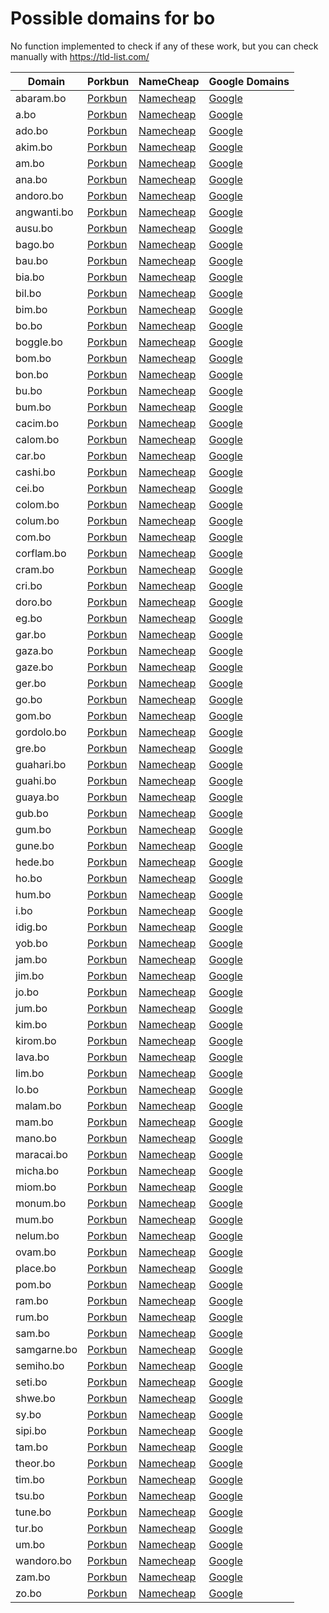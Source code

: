 # Possible domains for bo

No function implemented to check if any of these work, but you can check manually with https://tld-list.com/

| Domain | Porkbun | NameCheap | Google Domains |
|---|---|---|---|
| abaram.bo | [Porkbun](https://porkbun.com/checkout/search?prb=e814663da1&tlds=&idnLanguage=&search=search&q=abaram.bo) | [Namecheap](https://www.namecheap.com/domains/registration/results/?domain=abaram.bo) | [Google](https://domains.google.com/registrar/search?searchTerm=abaram.bo) |
| a.bo | [Porkbun](https://porkbun.com/checkout/search?prb=e814663da1&tlds=&idnLanguage=&search=search&q=a.bo) | [Namecheap](https://www.namecheap.com/domains/registration/results/?domain=a.bo) | [Google](https://domains.google.com/registrar/search?searchTerm=a.bo) |
| ado.bo | [Porkbun](https://porkbun.com/checkout/search?prb=e814663da1&tlds=&idnLanguage=&search=search&q=ado.bo) | [Namecheap](https://www.namecheap.com/domains/registration/results/?domain=ado.bo) | [Google](https://domains.google.com/registrar/search?searchTerm=ado.bo) |
| akim.bo | [Porkbun](https://porkbun.com/checkout/search?prb=e814663da1&tlds=&idnLanguage=&search=search&q=akim.bo) | [Namecheap](https://www.namecheap.com/domains/registration/results/?domain=akim.bo) | [Google](https://domains.google.com/registrar/search?searchTerm=akim.bo) |
| am.bo | [Porkbun](https://porkbun.com/checkout/search?prb=e814663da1&tlds=&idnLanguage=&search=search&q=am.bo) | [Namecheap](https://www.namecheap.com/domains/registration/results/?domain=am.bo) | [Google](https://domains.google.com/registrar/search?searchTerm=am.bo) |
| ana.bo | [Porkbun](https://porkbun.com/checkout/search?prb=e814663da1&tlds=&idnLanguage=&search=search&q=ana.bo) | [Namecheap](https://www.namecheap.com/domains/registration/results/?domain=ana.bo) | [Google](https://domains.google.com/registrar/search?searchTerm=ana.bo) |
| andoro.bo | [Porkbun](https://porkbun.com/checkout/search?prb=e814663da1&tlds=&idnLanguage=&search=search&q=andoro.bo) | [Namecheap](https://www.namecheap.com/domains/registration/results/?domain=andoro.bo) | [Google](https://domains.google.com/registrar/search?searchTerm=andoro.bo) |
| angwanti.bo | [Porkbun](https://porkbun.com/checkout/search?prb=e814663da1&tlds=&idnLanguage=&search=search&q=angwanti.bo) | [Namecheap](https://www.namecheap.com/domains/registration/results/?domain=angwanti.bo) | [Google](https://domains.google.com/registrar/search?searchTerm=angwanti.bo) |
| ausu.bo | [Porkbun](https://porkbun.com/checkout/search?prb=e814663da1&tlds=&idnLanguage=&search=search&q=ausu.bo) | [Namecheap](https://www.namecheap.com/domains/registration/results/?domain=ausu.bo) | [Google](https://domains.google.com/registrar/search?searchTerm=ausu.bo) |
| bago.bo | [Porkbun](https://porkbun.com/checkout/search?prb=e814663da1&tlds=&idnLanguage=&search=search&q=bago.bo) | [Namecheap](https://www.namecheap.com/domains/registration/results/?domain=bago.bo) | [Google](https://domains.google.com/registrar/search?searchTerm=bago.bo) |
| bau.bo | [Porkbun](https://porkbun.com/checkout/search?prb=e814663da1&tlds=&idnLanguage=&search=search&q=bau.bo) | [Namecheap](https://www.namecheap.com/domains/registration/results/?domain=bau.bo) | [Google](https://domains.google.com/registrar/search?searchTerm=bau.bo) |
| bia.bo | [Porkbun](https://porkbun.com/checkout/search?prb=e814663da1&tlds=&idnLanguage=&search=search&q=bia.bo) | [Namecheap](https://www.namecheap.com/domains/registration/results/?domain=bia.bo) | [Google](https://domains.google.com/registrar/search?searchTerm=bia.bo) |
| bil.bo | [Porkbun](https://porkbun.com/checkout/search?prb=e814663da1&tlds=&idnLanguage=&search=search&q=bil.bo) | [Namecheap](https://www.namecheap.com/domains/registration/results/?domain=bil.bo) | [Google](https://domains.google.com/registrar/search?searchTerm=bil.bo) |
| bim.bo | [Porkbun](https://porkbun.com/checkout/search?prb=e814663da1&tlds=&idnLanguage=&search=search&q=bim.bo) | [Namecheap](https://www.namecheap.com/domains/registration/results/?domain=bim.bo) | [Google](https://domains.google.com/registrar/search?searchTerm=bim.bo) |
| bo.bo | [Porkbun](https://porkbun.com/checkout/search?prb=e814663da1&tlds=&idnLanguage=&search=search&q=bo.bo) | [Namecheap](https://www.namecheap.com/domains/registration/results/?domain=bo.bo) | [Google](https://domains.google.com/registrar/search?searchTerm=bo.bo) |
| boggle.bo | [Porkbun](https://porkbun.com/checkout/search?prb=e814663da1&tlds=&idnLanguage=&search=search&q=boggle.bo) | [Namecheap](https://www.namecheap.com/domains/registration/results/?domain=boggle.bo) | [Google](https://domains.google.com/registrar/search?searchTerm=boggle.bo) |
| bom.bo | [Porkbun](https://porkbun.com/checkout/search?prb=e814663da1&tlds=&idnLanguage=&search=search&q=bom.bo) | [Namecheap](https://www.namecheap.com/domains/registration/results/?domain=bom.bo) | [Google](https://domains.google.com/registrar/search?searchTerm=bom.bo) |
| bon.bo | [Porkbun](https://porkbun.com/checkout/search?prb=e814663da1&tlds=&idnLanguage=&search=search&q=bon.bo) | [Namecheap](https://www.namecheap.com/domains/registration/results/?domain=bon.bo) | [Google](https://domains.google.com/registrar/search?searchTerm=bon.bo) |
| bu.bo | [Porkbun](https://porkbun.com/checkout/search?prb=e814663da1&tlds=&idnLanguage=&search=search&q=bu.bo) | [Namecheap](https://www.namecheap.com/domains/registration/results/?domain=bu.bo) | [Google](https://domains.google.com/registrar/search?searchTerm=bu.bo) |
| bum.bo | [Porkbun](https://porkbun.com/checkout/search?prb=e814663da1&tlds=&idnLanguage=&search=search&q=bum.bo) | [Namecheap](https://www.namecheap.com/domains/registration/results/?domain=bum.bo) | [Google](https://domains.google.com/registrar/search?searchTerm=bum.bo) |
| cacim.bo | [Porkbun](https://porkbun.com/checkout/search?prb=e814663da1&tlds=&idnLanguage=&search=search&q=cacim.bo) | [Namecheap](https://www.namecheap.com/domains/registration/results/?domain=cacim.bo) | [Google](https://domains.google.com/registrar/search?searchTerm=cacim.bo) |
| calom.bo | [Porkbun](https://porkbun.com/checkout/search?prb=e814663da1&tlds=&idnLanguage=&search=search&q=calom.bo) | [Namecheap](https://www.namecheap.com/domains/registration/results/?domain=calom.bo) | [Google](https://domains.google.com/registrar/search?searchTerm=calom.bo) |
| car.bo | [Porkbun](https://porkbun.com/checkout/search?prb=e814663da1&tlds=&idnLanguage=&search=search&q=car.bo) | [Namecheap](https://www.namecheap.com/domains/registration/results/?domain=car.bo) | [Google](https://domains.google.com/registrar/search?searchTerm=car.bo) |
| cashi.bo | [Porkbun](https://porkbun.com/checkout/search?prb=e814663da1&tlds=&idnLanguage=&search=search&q=cashi.bo) | [Namecheap](https://www.namecheap.com/domains/registration/results/?domain=cashi.bo) | [Google](https://domains.google.com/registrar/search?searchTerm=cashi.bo) |
| cei.bo | [Porkbun](https://porkbun.com/checkout/search?prb=e814663da1&tlds=&idnLanguage=&search=search&q=cei.bo) | [Namecheap](https://www.namecheap.com/domains/registration/results/?domain=cei.bo) | [Google](https://domains.google.com/registrar/search?searchTerm=cei.bo) |
| colom.bo | [Porkbun](https://porkbun.com/checkout/search?prb=e814663da1&tlds=&idnLanguage=&search=search&q=colom.bo) | [Namecheap](https://www.namecheap.com/domains/registration/results/?domain=colom.bo) | [Google](https://domains.google.com/registrar/search?searchTerm=colom.bo) |
| colum.bo | [Porkbun](https://porkbun.com/checkout/search?prb=e814663da1&tlds=&idnLanguage=&search=search&q=colum.bo) | [Namecheap](https://www.namecheap.com/domains/registration/results/?domain=colum.bo) | [Google](https://domains.google.com/registrar/search?searchTerm=colum.bo) |
| com.bo | [Porkbun](https://porkbun.com/checkout/search?prb=e814663da1&tlds=&idnLanguage=&search=search&q=com.bo) | [Namecheap](https://www.namecheap.com/domains/registration/results/?domain=com.bo) | [Google](https://domains.google.com/registrar/search?searchTerm=com.bo) |
| corflam.bo | [Porkbun](https://porkbun.com/checkout/search?prb=e814663da1&tlds=&idnLanguage=&search=search&q=corflam.bo) | [Namecheap](https://www.namecheap.com/domains/registration/results/?domain=corflam.bo) | [Google](https://domains.google.com/registrar/search?searchTerm=corflam.bo) |
| cram.bo | [Porkbun](https://porkbun.com/checkout/search?prb=e814663da1&tlds=&idnLanguage=&search=search&q=cram.bo) | [Namecheap](https://www.namecheap.com/domains/registration/results/?domain=cram.bo) | [Google](https://domains.google.com/registrar/search?searchTerm=cram.bo) |
| cri.bo | [Porkbun](https://porkbun.com/checkout/search?prb=e814663da1&tlds=&idnLanguage=&search=search&q=cri.bo) | [Namecheap](https://www.namecheap.com/domains/registration/results/?domain=cri.bo) | [Google](https://domains.google.com/registrar/search?searchTerm=cri.bo) |
| doro.bo | [Porkbun](https://porkbun.com/checkout/search?prb=e814663da1&tlds=&idnLanguage=&search=search&q=doro.bo) | [Namecheap](https://www.namecheap.com/domains/registration/results/?domain=doro.bo) | [Google](https://domains.google.com/registrar/search?searchTerm=doro.bo) |
| eg.bo | [Porkbun](https://porkbun.com/checkout/search?prb=e814663da1&tlds=&idnLanguage=&search=search&q=eg.bo) | [Namecheap](https://www.namecheap.com/domains/registration/results/?domain=eg.bo) | [Google](https://domains.google.com/registrar/search?searchTerm=eg.bo) |
| gar.bo | [Porkbun](https://porkbun.com/checkout/search?prb=e814663da1&tlds=&idnLanguage=&search=search&q=gar.bo) | [Namecheap](https://www.namecheap.com/domains/registration/results/?domain=gar.bo) | [Google](https://domains.google.com/registrar/search?searchTerm=gar.bo) |
| gaza.bo | [Porkbun](https://porkbun.com/checkout/search?prb=e814663da1&tlds=&idnLanguage=&search=search&q=gaza.bo) | [Namecheap](https://www.namecheap.com/domains/registration/results/?domain=gaza.bo) | [Google](https://domains.google.com/registrar/search?searchTerm=gaza.bo) |
| gaze.bo | [Porkbun](https://porkbun.com/checkout/search?prb=e814663da1&tlds=&idnLanguage=&search=search&q=gaze.bo) | [Namecheap](https://www.namecheap.com/domains/registration/results/?domain=gaze.bo) | [Google](https://domains.google.com/registrar/search?searchTerm=gaze.bo) |
| ger.bo | [Porkbun](https://porkbun.com/checkout/search?prb=e814663da1&tlds=&idnLanguage=&search=search&q=ger.bo) | [Namecheap](https://www.namecheap.com/domains/registration/results/?domain=ger.bo) | [Google](https://domains.google.com/registrar/search?searchTerm=ger.bo) |
| go.bo | [Porkbun](https://porkbun.com/checkout/search?prb=e814663da1&tlds=&idnLanguage=&search=search&q=go.bo) | [Namecheap](https://www.namecheap.com/domains/registration/results/?domain=go.bo) | [Google](https://domains.google.com/registrar/search?searchTerm=go.bo) |
| gom.bo | [Porkbun](https://porkbun.com/checkout/search?prb=e814663da1&tlds=&idnLanguage=&search=search&q=gom.bo) | [Namecheap](https://www.namecheap.com/domains/registration/results/?domain=gom.bo) | [Google](https://domains.google.com/registrar/search?searchTerm=gom.bo) |
| gordolo.bo | [Porkbun](https://porkbun.com/checkout/search?prb=e814663da1&tlds=&idnLanguage=&search=search&q=gordolo.bo) | [Namecheap](https://www.namecheap.com/domains/registration/results/?domain=gordolo.bo) | [Google](https://domains.google.com/registrar/search?searchTerm=gordolo.bo) |
| gre.bo | [Porkbun](https://porkbun.com/checkout/search?prb=e814663da1&tlds=&idnLanguage=&search=search&q=gre.bo) | [Namecheap](https://www.namecheap.com/domains/registration/results/?domain=gre.bo) | [Google](https://domains.google.com/registrar/search?searchTerm=gre.bo) |
| guahari.bo | [Porkbun](https://porkbun.com/checkout/search?prb=e814663da1&tlds=&idnLanguage=&search=search&q=guahari.bo) | [Namecheap](https://www.namecheap.com/domains/registration/results/?domain=guahari.bo) | [Google](https://domains.google.com/registrar/search?searchTerm=guahari.bo) |
| guahi.bo | [Porkbun](https://porkbun.com/checkout/search?prb=e814663da1&tlds=&idnLanguage=&search=search&q=guahi.bo) | [Namecheap](https://www.namecheap.com/domains/registration/results/?domain=guahi.bo) | [Google](https://domains.google.com/registrar/search?searchTerm=guahi.bo) |
| guaya.bo | [Porkbun](https://porkbun.com/checkout/search?prb=e814663da1&tlds=&idnLanguage=&search=search&q=guaya.bo) | [Namecheap](https://www.namecheap.com/domains/registration/results/?domain=guaya.bo) | [Google](https://domains.google.com/registrar/search?searchTerm=guaya.bo) |
| gub.bo | [Porkbun](https://porkbun.com/checkout/search?prb=e814663da1&tlds=&idnLanguage=&search=search&q=gub.bo) | [Namecheap](https://www.namecheap.com/domains/registration/results/?domain=gub.bo) | [Google](https://domains.google.com/registrar/search?searchTerm=gub.bo) |
| gum.bo | [Porkbun](https://porkbun.com/checkout/search?prb=e814663da1&tlds=&idnLanguage=&search=search&q=gum.bo) | [Namecheap](https://www.namecheap.com/domains/registration/results/?domain=gum.bo) | [Google](https://domains.google.com/registrar/search?searchTerm=gum.bo) |
| gune.bo | [Porkbun](https://porkbun.com/checkout/search?prb=e814663da1&tlds=&idnLanguage=&search=search&q=gune.bo) | [Namecheap](https://www.namecheap.com/domains/registration/results/?domain=gune.bo) | [Google](https://domains.google.com/registrar/search?searchTerm=gune.bo) |
| hede.bo | [Porkbun](https://porkbun.com/checkout/search?prb=e814663da1&tlds=&idnLanguage=&search=search&q=hede.bo) | [Namecheap](https://www.namecheap.com/domains/registration/results/?domain=hede.bo) | [Google](https://domains.google.com/registrar/search?searchTerm=hede.bo) |
| ho.bo | [Porkbun](https://porkbun.com/checkout/search?prb=e814663da1&tlds=&idnLanguage=&search=search&q=ho.bo) | [Namecheap](https://www.namecheap.com/domains/registration/results/?domain=ho.bo) | [Google](https://domains.google.com/registrar/search?searchTerm=ho.bo) |
| hum.bo | [Porkbun](https://porkbun.com/checkout/search?prb=e814663da1&tlds=&idnLanguage=&search=search&q=hum.bo) | [Namecheap](https://www.namecheap.com/domains/registration/results/?domain=hum.bo) | [Google](https://domains.google.com/registrar/search?searchTerm=hum.bo) |
| i.bo | [Porkbun](https://porkbun.com/checkout/search?prb=e814663da1&tlds=&idnLanguage=&search=search&q=i.bo) | [Namecheap](https://www.namecheap.com/domains/registration/results/?domain=i.bo) | [Google](https://domains.google.com/registrar/search?searchTerm=i.bo) |
| idig.bo | [Porkbun](https://porkbun.com/checkout/search?prb=e814663da1&tlds=&idnLanguage=&search=search&q=idig.bo) | [Namecheap](https://www.namecheap.com/domains/registration/results/?domain=idig.bo) | [Google](https://domains.google.com/registrar/search?searchTerm=idig.bo) |
| yob.bo | [Porkbun](https://porkbun.com/checkout/search?prb=e814663da1&tlds=&idnLanguage=&search=search&q=yob.bo) | [Namecheap](https://www.namecheap.com/domains/registration/results/?domain=yob.bo) | [Google](https://domains.google.com/registrar/search?searchTerm=yob.bo) |
| jam.bo | [Porkbun](https://porkbun.com/checkout/search?prb=e814663da1&tlds=&idnLanguage=&search=search&q=jam.bo) | [Namecheap](https://www.namecheap.com/domains/registration/results/?domain=jam.bo) | [Google](https://domains.google.com/registrar/search?searchTerm=jam.bo) |
| jim.bo | [Porkbun](https://porkbun.com/checkout/search?prb=e814663da1&tlds=&idnLanguage=&search=search&q=jim.bo) | [Namecheap](https://www.namecheap.com/domains/registration/results/?domain=jim.bo) | [Google](https://domains.google.com/registrar/search?searchTerm=jim.bo) |
| jo.bo | [Porkbun](https://porkbun.com/checkout/search?prb=e814663da1&tlds=&idnLanguage=&search=search&q=jo.bo) | [Namecheap](https://www.namecheap.com/domains/registration/results/?domain=jo.bo) | [Google](https://domains.google.com/registrar/search?searchTerm=jo.bo) |
| jum.bo | [Porkbun](https://porkbun.com/checkout/search?prb=e814663da1&tlds=&idnLanguage=&search=search&q=jum.bo) | [Namecheap](https://www.namecheap.com/domains/registration/results/?domain=jum.bo) | [Google](https://domains.google.com/registrar/search?searchTerm=jum.bo) |
| kim.bo | [Porkbun](https://porkbun.com/checkout/search?prb=e814663da1&tlds=&idnLanguage=&search=search&q=kim.bo) | [Namecheap](https://www.namecheap.com/domains/registration/results/?domain=kim.bo) | [Google](https://domains.google.com/registrar/search?searchTerm=kim.bo) |
| kirom.bo | [Porkbun](https://porkbun.com/checkout/search?prb=e814663da1&tlds=&idnLanguage=&search=search&q=kirom.bo) | [Namecheap](https://www.namecheap.com/domains/registration/results/?domain=kirom.bo) | [Google](https://domains.google.com/registrar/search?searchTerm=kirom.bo) |
| lava.bo | [Porkbun](https://porkbun.com/checkout/search?prb=e814663da1&tlds=&idnLanguage=&search=search&q=lava.bo) | [Namecheap](https://www.namecheap.com/domains/registration/results/?domain=lava.bo) | [Google](https://domains.google.com/registrar/search?searchTerm=lava.bo) |
| lim.bo | [Porkbun](https://porkbun.com/checkout/search?prb=e814663da1&tlds=&idnLanguage=&search=search&q=lim.bo) | [Namecheap](https://www.namecheap.com/domains/registration/results/?domain=lim.bo) | [Google](https://domains.google.com/registrar/search?searchTerm=lim.bo) |
| lo.bo | [Porkbun](https://porkbun.com/checkout/search?prb=e814663da1&tlds=&idnLanguage=&search=search&q=lo.bo) | [Namecheap](https://www.namecheap.com/domains/registration/results/?domain=lo.bo) | [Google](https://domains.google.com/registrar/search?searchTerm=lo.bo) |
| malam.bo | [Porkbun](https://porkbun.com/checkout/search?prb=e814663da1&tlds=&idnLanguage=&search=search&q=malam.bo) | [Namecheap](https://www.namecheap.com/domains/registration/results/?domain=malam.bo) | [Google](https://domains.google.com/registrar/search?searchTerm=malam.bo) |
| mam.bo | [Porkbun](https://porkbun.com/checkout/search?prb=e814663da1&tlds=&idnLanguage=&search=search&q=mam.bo) | [Namecheap](https://www.namecheap.com/domains/registration/results/?domain=mam.bo) | [Google](https://domains.google.com/registrar/search?searchTerm=mam.bo) |
| mano.bo | [Porkbun](https://porkbun.com/checkout/search?prb=e814663da1&tlds=&idnLanguage=&search=search&q=mano.bo) | [Namecheap](https://www.namecheap.com/domains/registration/results/?domain=mano.bo) | [Google](https://domains.google.com/registrar/search?searchTerm=mano.bo) |
| maracai.bo | [Porkbun](https://porkbun.com/checkout/search?prb=e814663da1&tlds=&idnLanguage=&search=search&q=maracai.bo) | [Namecheap](https://www.namecheap.com/domains/registration/results/?domain=maracai.bo) | [Google](https://domains.google.com/registrar/search?searchTerm=maracai.bo) |
| micha.bo | [Porkbun](https://porkbun.com/checkout/search?prb=e814663da1&tlds=&idnLanguage=&search=search&q=micha.bo) | [Namecheap](https://www.namecheap.com/domains/registration/results/?domain=micha.bo) | [Google](https://domains.google.com/registrar/search?searchTerm=micha.bo) |
| miom.bo | [Porkbun](https://porkbun.com/checkout/search?prb=e814663da1&tlds=&idnLanguage=&search=search&q=miom.bo) | [Namecheap](https://www.namecheap.com/domains/registration/results/?domain=miom.bo) | [Google](https://domains.google.com/registrar/search?searchTerm=miom.bo) |
| monum.bo | [Porkbun](https://porkbun.com/checkout/search?prb=e814663da1&tlds=&idnLanguage=&search=search&q=monum.bo) | [Namecheap](https://www.namecheap.com/domains/registration/results/?domain=monum.bo) | [Google](https://domains.google.com/registrar/search?searchTerm=monum.bo) |
| mum.bo | [Porkbun](https://porkbun.com/checkout/search?prb=e814663da1&tlds=&idnLanguage=&search=search&q=mum.bo) | [Namecheap](https://www.namecheap.com/domains/registration/results/?domain=mum.bo) | [Google](https://domains.google.com/registrar/search?searchTerm=mum.bo) |
| nelum.bo | [Porkbun](https://porkbun.com/checkout/search?prb=e814663da1&tlds=&idnLanguage=&search=search&q=nelum.bo) | [Namecheap](https://www.namecheap.com/domains/registration/results/?domain=nelum.bo) | [Google](https://domains.google.com/registrar/search?searchTerm=nelum.bo) |
| ovam.bo | [Porkbun](https://porkbun.com/checkout/search?prb=e814663da1&tlds=&idnLanguage=&search=search&q=ovam.bo) | [Namecheap](https://www.namecheap.com/domains/registration/results/?domain=ovam.bo) | [Google](https://domains.google.com/registrar/search?searchTerm=ovam.bo) |
| place.bo | [Porkbun](https://porkbun.com/checkout/search?prb=e814663da1&tlds=&idnLanguage=&search=search&q=place.bo) | [Namecheap](https://www.namecheap.com/domains/registration/results/?domain=place.bo) | [Google](https://domains.google.com/registrar/search?searchTerm=place.bo) |
| pom.bo | [Porkbun](https://porkbun.com/checkout/search?prb=e814663da1&tlds=&idnLanguage=&search=search&q=pom.bo) | [Namecheap](https://www.namecheap.com/domains/registration/results/?domain=pom.bo) | [Google](https://domains.google.com/registrar/search?searchTerm=pom.bo) |
| ram.bo | [Porkbun](https://porkbun.com/checkout/search?prb=e814663da1&tlds=&idnLanguage=&search=search&q=ram.bo) | [Namecheap](https://www.namecheap.com/domains/registration/results/?domain=ram.bo) | [Google](https://domains.google.com/registrar/search?searchTerm=ram.bo) |
| rum.bo | [Porkbun](https://porkbun.com/checkout/search?prb=e814663da1&tlds=&idnLanguage=&search=search&q=rum.bo) | [Namecheap](https://www.namecheap.com/domains/registration/results/?domain=rum.bo) | [Google](https://domains.google.com/registrar/search?searchTerm=rum.bo) |
| sam.bo | [Porkbun](https://porkbun.com/checkout/search?prb=e814663da1&tlds=&idnLanguage=&search=search&q=sam.bo) | [Namecheap](https://www.namecheap.com/domains/registration/results/?domain=sam.bo) | [Google](https://domains.google.com/registrar/search?searchTerm=sam.bo) |
| samgarne.bo | [Porkbun](https://porkbun.com/checkout/search?prb=e814663da1&tlds=&idnLanguage=&search=search&q=samgarne.bo) | [Namecheap](https://www.namecheap.com/domains/registration/results/?domain=samgarne.bo) | [Google](https://domains.google.com/registrar/search?searchTerm=samgarne.bo) |
| semiho.bo | [Porkbun](https://porkbun.com/checkout/search?prb=e814663da1&tlds=&idnLanguage=&search=search&q=semiho.bo) | [Namecheap](https://www.namecheap.com/domains/registration/results/?domain=semiho.bo) | [Google](https://domains.google.com/registrar/search?searchTerm=semiho.bo) |
| seti.bo | [Porkbun](https://porkbun.com/checkout/search?prb=e814663da1&tlds=&idnLanguage=&search=search&q=seti.bo) | [Namecheap](https://www.namecheap.com/domains/registration/results/?domain=seti.bo) | [Google](https://domains.google.com/registrar/search?searchTerm=seti.bo) |
| shwe.bo | [Porkbun](https://porkbun.com/checkout/search?prb=e814663da1&tlds=&idnLanguage=&search=search&q=shwe.bo) | [Namecheap](https://www.namecheap.com/domains/registration/results/?domain=shwe.bo) | [Google](https://domains.google.com/registrar/search?searchTerm=shwe.bo) |
| sy.bo | [Porkbun](https://porkbun.com/checkout/search?prb=e814663da1&tlds=&idnLanguage=&search=search&q=sy.bo) | [Namecheap](https://www.namecheap.com/domains/registration/results/?domain=sy.bo) | [Google](https://domains.google.com/registrar/search?searchTerm=sy.bo) |
| sipi.bo | [Porkbun](https://porkbun.com/checkout/search?prb=e814663da1&tlds=&idnLanguage=&search=search&q=sipi.bo) | [Namecheap](https://www.namecheap.com/domains/registration/results/?domain=sipi.bo) | [Google](https://domains.google.com/registrar/search?searchTerm=sipi.bo) |
| tam.bo | [Porkbun](https://porkbun.com/checkout/search?prb=e814663da1&tlds=&idnLanguage=&search=search&q=tam.bo) | [Namecheap](https://www.namecheap.com/domains/registration/results/?domain=tam.bo) | [Google](https://domains.google.com/registrar/search?searchTerm=tam.bo) |
| theor.bo | [Porkbun](https://porkbun.com/checkout/search?prb=e814663da1&tlds=&idnLanguage=&search=search&q=theor.bo) | [Namecheap](https://www.namecheap.com/domains/registration/results/?domain=theor.bo) | [Google](https://domains.google.com/registrar/search?searchTerm=theor.bo) |
| tim.bo | [Porkbun](https://porkbun.com/checkout/search?prb=e814663da1&tlds=&idnLanguage=&search=search&q=tim.bo) | [Namecheap](https://www.namecheap.com/domains/registration/results/?domain=tim.bo) | [Google](https://domains.google.com/registrar/search?searchTerm=tim.bo) |
| tsu.bo | [Porkbun](https://porkbun.com/checkout/search?prb=e814663da1&tlds=&idnLanguage=&search=search&q=tsu.bo) | [Namecheap](https://www.namecheap.com/domains/registration/results/?domain=tsu.bo) | [Google](https://domains.google.com/registrar/search?searchTerm=tsu.bo) |
| tune.bo | [Porkbun](https://porkbun.com/checkout/search?prb=e814663da1&tlds=&idnLanguage=&search=search&q=tune.bo) | [Namecheap](https://www.namecheap.com/domains/registration/results/?domain=tune.bo) | [Google](https://domains.google.com/registrar/search?searchTerm=tune.bo) |
| tur.bo | [Porkbun](https://porkbun.com/checkout/search?prb=e814663da1&tlds=&idnLanguage=&search=search&q=tur.bo) | [Namecheap](https://www.namecheap.com/domains/registration/results/?domain=tur.bo) | [Google](https://domains.google.com/registrar/search?searchTerm=tur.bo) |
| um.bo | [Porkbun](https://porkbun.com/checkout/search?prb=e814663da1&tlds=&idnLanguage=&search=search&q=um.bo) | [Namecheap](https://www.namecheap.com/domains/registration/results/?domain=um.bo) | [Google](https://domains.google.com/registrar/search?searchTerm=um.bo) |
| wandoro.bo | [Porkbun](https://porkbun.com/checkout/search?prb=e814663da1&tlds=&idnLanguage=&search=search&q=wandoro.bo) | [Namecheap](https://www.namecheap.com/domains/registration/results/?domain=wandoro.bo) | [Google](https://domains.google.com/registrar/search?searchTerm=wandoro.bo) |
| zam.bo | [Porkbun](https://porkbun.com/checkout/search?prb=e814663da1&tlds=&idnLanguage=&search=search&q=zam.bo) | [Namecheap](https://www.namecheap.com/domains/registration/results/?domain=zam.bo) | [Google](https://domains.google.com/registrar/search?searchTerm=zam.bo) |
| zo.bo | [Porkbun](https://porkbun.com/checkout/search?prb=e814663da1&tlds=&idnLanguage=&search=search&q=zo.bo) | [Namecheap](https://www.namecheap.com/domains/registration/results/?domain=zo.bo) | [Google](https://domains.google.com/registrar/search?searchTerm=zo.bo) |

